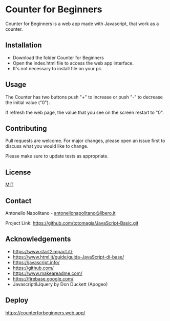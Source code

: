 # Counter for Beginners
Counter for Beginners is a web app made with Javascript, that work as a counter.

## Installation

* Download the folder Counter for Beginners
* Open the index.html file to access the web app interface.
* It's not necessary to install file on your pc.


## Usage

The Counter has two buttons push "+" to increase or push "-" to decrease the initial value ("0").

If refresh the web page, the value that you see on the screen restart to "0".

## Contributing

Pull requests are welcome. For major changes, please open an issue first to discuss what you would like to change.

Please make sure to update tests as appropriate.

## License

[MIT](https://choosealicense.com/licenses/mit/)

## Contact

Antonello Napolitano - antonellonapolitano@libero.it

Project Link: https://github.com/totomagia/JavaScript-Basic.git

## Acknowledgements

* https://www.start2impact.it/;
* https://www.html.it/guide/guida-JavaScript-di-base/
* https://javascript.info/
* https://github.com/
* https://www.makeareadme.com/
* https://firebase.google.com/
* Javascript&Jquery by Don Duckett (Apogeo)

## Deploy

https://counterforbeginners.web.app/
